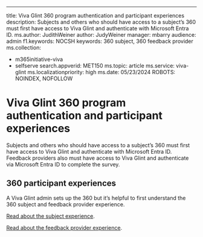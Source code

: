---
title: Viva Glint 360 program authentication and participant experiences
description: Subjects and others who should have access to a subject’s 360 must first have access to Viva Glint and authenticate with Microsoft Entra ID. 
ms.author: JudithWeiner
author: JudyWeiner
manager: mbarry
audience: admin
f1.keywords: NOCSH
keywords: 360 subject, 360 feedback provider
ms.collection:  
- m365initiative-viva
- selfserve 
search.appverid: MET150 
ms.topic: article
ms.service: viva-glint
ms.localizationpriority: high
ms.date: 05/23/2024
ROBOTS: NOINDEX, NOFOLLOW

# Viva Glint 360 program authentication and participant experiences

Subjects and others who should have access to a subject’s 360 must first have access to Viva Glint and authenticate with Microsoft Entra ID. 
Feedback providers also must have access to Viva Glint and authenticate via Microsoft Entra ID to complete the survey. 

## 360 participant experiences

A Viva Glint admin sets up the 360 but it’s helpful to first understand the 360 subject and feedback provider experience. 

[Read about the subject experience](https://go.microsoft.com/fwlink/?linkid=2270383).

[Read about the feedback provider experience](https://go.microsoft.com/fwlink/?linkid=2270384).

